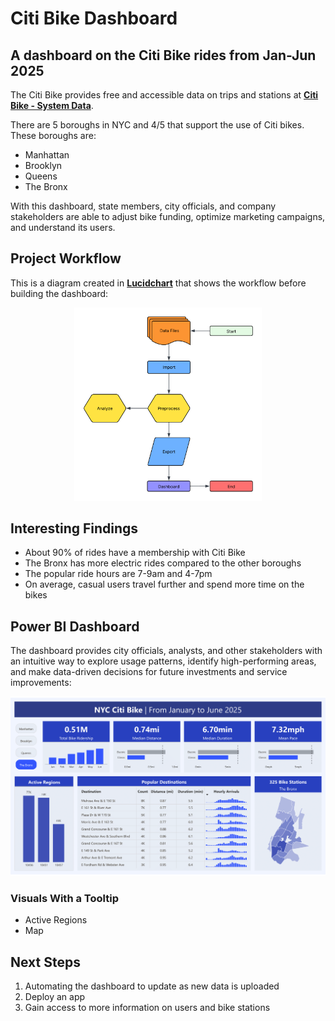 # Citi Bike Dashboard

## A dashboard on the Citi Bike rides from Jan-Jun 2025

The Citi Bike provides free and accessible data on trips and stations at [**Citi Bike - System Data**](https://citibikenyc.com/system-data).

There are 5 boroughs in NYC and 4/5 that support the use of Citi bikes. These boroughs are:

- Manhattan
- Brooklyn
- Queens
- The Bronx

With this dashboard, state members, city officials, and company stakeholders are able to adjust bike funding, optimize marketing campaigns, and understand its users.

## Project Workflow

This is a diagram created in [**Lucidchart**](https://www.lucidchart.com/) that shows the workflow before building the dashboard:

<div align="center">
  <img src="workflow_diagram.png" alt="Workflow" width="300"/>
</div>

## Interesting Findings

- About 90% of rides have a membership with Citi Bike
- The Bronx has more electric rides compared to the other boroughs
- The popular ride hours are 7-9am and 4-7pm
- On average, casual users travel further and spend more time on the bikes

## Power BI Dashboard

The dashboard provides city officials, analysts, and other stakeholders with an intuitive way to explore usage patterns, identify high-performing areas, and make data-driven decisions for future investments and service improvements:

<div align="center">
  <img src="powerbi_dashboard.png" alt="Dashboard" width="700"/>
</div>


### Visuals With a Tooltip

- Active Regions
- Map

## Next Steps
1. Automating the dashboard to update as new data is uploaded
2. Deploy an app
3. Gain access to more information on users and bike stations